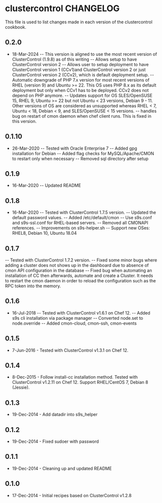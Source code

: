clustercontrol CHANGELOG
========================

This file is used to list changes made in each version of the clustercontrol cookbook.

0.2.0
------
- 18-Mar-2024
-- This version is aligned to use the most recent version of ClusterControl (1.9.8) as of this writing
-- Allows setup to have ClusterControl version 2
-- Allows user to setup deployment to have ClusterControl version 1 (CCv1)and ClusterControl version 2 or just ClusterControl version 2 (CCv2), which is default deployment setup.
-- Automatic downgrade of PHP 7.x version for most recent versions of RHEL (version 9) and Ubuntu >= 22. This OS uses PHP 8.x as its default deployment but only when CCv1 has to be deployed. CCv2 does not depend on PHP anymore.
-- Updates support for OS SLES/OpenSUSE 15, RHEL 9, Ubuntu >= 22 but not Ubuntu < 23 versions, Debian 9 - 11. Other versions of OS are considered as unsupported whereas RHEL < 7, Ubuntu < 18, Debian < 9, and SLES/OpenSUSE < 15 versions.
-- handles bug on restart of cmon daemon when chef client runs. This is fixed in this version.


0.1.10
------
- 26-Mar-2020
-- Tested with Oracle Enterprise 7
-- Added gpg installation for Debian
-- Added flag checks for MySQL/Apache/CMON to restart only when necessary
-- Removed sql directory after setup

0.1.9
-----
- 16-Mar-2020
-- Updated README

0.1.8
-----
- 16-Mar-2020
-- Tested with ClusterControl 1.7.5 version.
-- Updated the default password values.
-- Added /etc/default/cmon
-- Use s9s.conf and s9s-ssl.conf for RHEL-based servers.
-- Removed all CMONAPI references.
-- Improvements on s9s-helper.sh
-- Support new OSes: RHEL8, Debian 10, Ubuntu 18.04

0.1.7
-----
-- Tested with ClusterControl 1.7.2 version.
-- Fixed some minor bugs where adding a cluster does not shows up in the dashboard due to absence of cmon API configuration in the database
-- Fixed bug when automating an installation of CC then afterwards, automate and create a Cluster. It needs to restart the cmon daemon in order to reload the configuration such as the RPC token into the memory.

0.1.6
----- 
- 16-Jul-2018
-- Tested with ClusterControl v1.6.1 on Chef 12.
-- Added s9s cli installation via package manager
-- Converted node.set to node.override
-- Added cmon-cloud, cmon-ssh, cmon-events

0.1.5
-----
- 7-Jun-2016 - Tested with ClusterControl v1.3.1 on Chef 12.

0.1.4
-----
- 8-Dec-2015 - Follow install-cc installation method. Tested with ClusterControl v1.2.11 on Chef 12. Support RHEL/CentOS 7, Debian 8 (Jessie).

0.1.3
-----
- 19-Dec-2014 - Add datadir into s9s_helper

0.1.2
-----
- 19-Dec-2014 - Fixed sudoer with password

0.1.1
-----
- 19-Dec-2014 - Cleaning up and updated README

0.1.0
-----
- 17-Dec-2014 - Initial recipes based on ClusterControl v1.2.8
